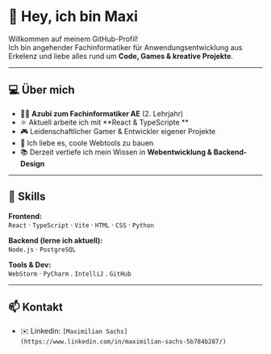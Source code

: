 # 👋 Hey, ich bin Maxi

Willkommen auf meinem GitHub-Profil!  
Ich bin angehender Fachinformatiker für Anwendungsentwicklung aus Erkelenz und liebe alles rund um **Code, Games & kreative Projekte**.

---

## 💻 Über mich

- 🧑‍💻 **Azubi zum Fachinformatiker AE** (2. Lehrjahr)
- ⚛️ Aktuell arbeite ich mit **React & TypeScripte **
- 🎮 Leidenschaftlicher Gamer & Entwickler eigener Projekte
- 🧠 Ich liebe es, coole Webtools zu bauen
- 📚 Derzeit vertiefe ich mein Wissen in **Webentwicklung & Backend-Design**

---

## 🧰 Skills

**Frontend:**  
`React` · `TypeScript` · `Vite` · `HTML` · `CSS` · `Python`

**Backend (lerne ich aktuell):**  
`Node.js` · `PostgreSQL`

**Tools & Dev:**  
`WebStorm` · `PyCharm` . `IntelliJ` . `GitHub`

---

## 📫 Kontakt

- ✉️ Linkedin: `[Maximilian Sachs](https://www.linkedin.com/in/maximilian-sachs-5b784b287/)`



<!---
mvxsvchs/mvxsvchs is a ✨ special ✨ repository because its `README.md` (this file) appears on your GitHub profile.
You can click the Preview link to take a look at your changes.
--->
